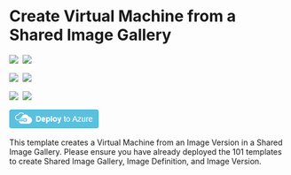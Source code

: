 # Create Virtual Machine from a Shared Image Gallery

<IMG SRC="https://azbotstorage.blob.core.windows.net/badges/101-vm-from-sig/PublicLastTestDate.svg" />&nbsp;
<IMG SRC="https://azbotstorage.blob.core.windows.net/badges/101-vm-from-sig/PublicDeployment.svg" />&nbsp;

<IMG SRC="https://azbotstorage.blob.core.windows.net/badges/101-vm-from-sig/FairfaxLastTestDate.svg" />&nbsp;
<IMG SRC="https://azbotstorage.blob.core.windows.net/badges/101-vm-from-sig/FairfaxDeployment.svg" />&nbsp;

<IMG SRC="https://azbotstorage.blob.core.windows.net/badges/101-vm-from-sig/BestPracticeResult.svg" />&nbsp;
<IMG SRC="https://azbotstorage.blob.core.windows.net/badges/101-vm-from-sig/CredScanResult.svg" />&nbsp;

<a href="https://portal.azure.com/#create/Microsoft.Template/uri/https%3A%2F%2Fraw.githubusercontent.com%2FAzure%2Fazure-quickstart-templates%2Fmaster%2F101-vm-from-sig%2Fazuredeploy.json" target="_blank">
    <img src="https://raw.githubusercontent.com/Azure/azure-quickstart-templates/master/1-CONTRIBUTION-GUIDE/images/deploytoazure.png"/>
</a>

This template creates a Virtual Machine from an Image Version in a Shared Image Gallery. Please ensure you have already deployed the 101 templates to create Shared Image Gallery, Image Definition, and Image Version. 

